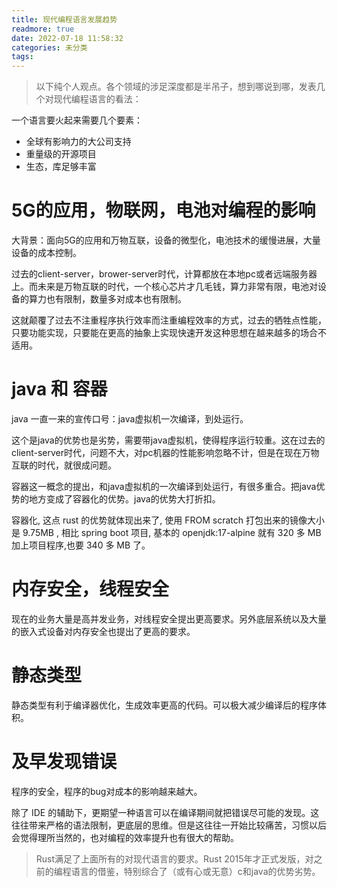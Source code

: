 ```yaml
---
title: 现代编程语言发展趋势
readmore: true
date: 2022-07-18 11:58:32
categories: 未分类
tags:
---
```


> 以下纯个人观点。各个领域的涉足深度都是半吊子，想到哪说到哪，发表几个对现代编程语言的看法：

一个语言要火起来需要几个要素：
* 全球有影响力的大公司支持
* 重量级的开源项目
* 生态，库足够丰富

# 5G的应用，物联网，电池对编程的影响

大背景：面向5G的应用和万物互联，设备的微型化，电池技术的缓慢进展，大量设备的成本控制。

过去的client-server，brower-server时代，计算都放在本地pc或者远端服务器上。而未来是万物互联的时代，一个核心芯片才几毛钱，算力非常有限，电池对设备的算力也有限制，数量多对成本也有限制。

这就颠覆了过去不注重程序执行效率而注重编程效率的方式，过去的牺牲点性能，只要功能实现，只要能在更高的抽象上实现快速开发这种思想在越来越多的场合不适用。

# java 和 容器

java 一直一来的宣传口号：java虚拟机一次编译，到处运行。

这个是java的优势也是劣势，需要带java虚拟机，使得程序运行较重。这在过去的client-server时代，问题不大，对pc机器的性能影响忽略不计，但是在现在万物互联的时代，就很成问题。

容器这一概念的提出，和java虚拟机的一次编译到处运行，有很多重合。把java优势的地方变成了容器化的优势。java的优势大打折扣。

容器化, 这点 rust 的优势就体现出来了, 使用 FROM scratch 打包出来的镜像大小是 9.75MB , 相比 spring boot 项目, 基本的 openjdk:17-alpine 就有 320 多 MB 加上项目程序,也要 340 多 MB 了。

# 内存安全，线程安全

现在的业务大量是高并发业务，对线程安全提出更高要求。另外底层系统以及大量的嵌入式设备对内存安全也提出了更高的要求。

# 静态类型

静态类型有利于编译器优化，生成效率更高的代码。可以极大减少编译后的程序体积。

# 及早发现错误

程序的安全，程序的bug对成本的影响越来越大。

除了 IDE 的辅助下，更期望一种语言可以在编译期间就把错误尽可能的发现。这往往带来严格的语法限制，更底层的思维。但是这往往一开始比较痛苦，习惯以后会觉得理所当然的，也对编程的效率提升也有很大的帮助。

> Rust满足了上面所有的对现代语言的要求。Rust 2015年才正式发版，对之前的编程语言的借鉴，特别综合了（或有心或无意）c和java的优势劣势。